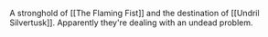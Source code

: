 A stronghold of [[The Flaming Fist]] and the destination of [[Undril Silvertusk]]. Apparently they're dealing with an undead problem.